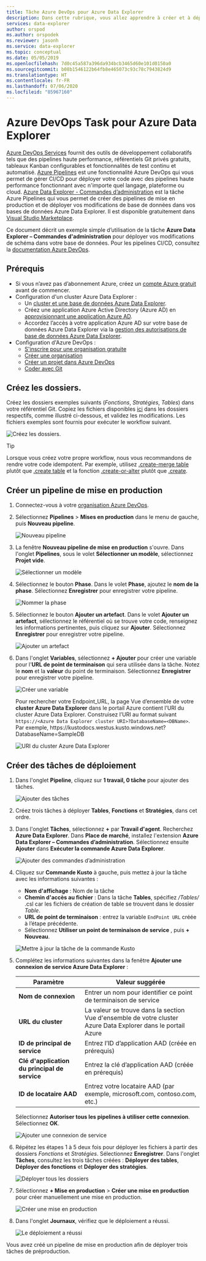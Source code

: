 ```yaml
---
title: Tâche Azure DevOps pour Azure Data Explorer
description: Dans cette rubrique, vous allez apprendre à créer et à déployer un pipeline de mise en production
services: data-explorer
author: orspod
ms.author: orspodek
ms.reviewer: jasonh
ms.service: data-explorer
ms.topic: conceptual
ms.date: 05/05/2019
ms.openlocfilehash: 7d0c45a587a396da934bcb3465d60e101d0150a0
ms.sourcegitcommit: b08b1546122b64fb8e465073c93c78c7943824d9
ms.translationtype: HT
ms.contentlocale: fr-FR
ms.lasthandoff: 07/06/2020
ms.locfileid: "85967160"
---
```

# <a name="azure-devops-task-for-azure-data-explorer"></a>Azure DevOps Task pour Azure Data Explorer

[Azure DevOps Services](https://azure.microsoft.com/services/devops/) fournit des outils de développement collaboratifs tels que des pipelines haute performance, référentiels Git privés gratuits, tableaux Kanban configurables et fonctionnalités de test continu et automatisé. [Azure Pipelines](https://azure.microsoft.com/services/devops/pipelines/) est une fonctionnalité Azure DevOps qui vous permet de gérer CI/CD pour déployer votre code avec des pipelines haute performance fonctionnant avec n'importe quel langage, plateforme ou cloud.
[Azure Data Explorer - Commandes d’administration](https://marketplace.visualstudio.com/items?itemName=Azure-Kusto.PublishToADX) est la tâche Azure Pipelines qui vous permet de créer des pipelines de mise en production et de déployer vos modifications de base de données dans vos bases de données Azure Data Explorer. Il est disponible gratuitement dans [Visual Studio Marketplace](https://marketplace.visualstudio.com/).

Ce document décrit un exemple simple d’utilisation de la tâche **Azure Data Explorer – Commandes d'administration** pour déployer vos modifications de schéma dans votre base de données. Pour les pipelines CI/CD, consultez la [documentation Azure DevOps](/azure/devops/user-guide/what-is-azure-devops?view=azure-devops#vsts).

## <a name="prerequisites"></a>Prérequis

* Si vous n’avez pas d’abonnement Azure, créez un [compte Azure gratuit](https://azure.microsoft.com/free/) avant de commencer.
* Configuration d'un cluster Azure Data Explorer :
    * Un [cluster et une base de données Azure Data Explorer](create-cluster-database-portal.md).
    * Créez une application Azure Active Directory (Azure AD) en [approvisionnant une application Azure AD](kusto/management/access-control/how-to-provision-aad-app.md).
    * Accordez l’accès à votre application Azure AD sur votre base de données Azure Data Explorer via la [gestion des autorisations de base de données Azure Data Explorer](manage-database-permissions.md).
* Configuration d'Azure DevOps :
    * [S'inscrire pour une organisation gratuite](/azure/devops/user-guide/sign-up-invite-teammates?view=azure-devops)
    * [Créer une organisation](/azure/devops/organizations/accounts/create-organization?view=azure-devops)
    * [Créer un projet dans Azure DevOps](/azure/devops/organizations/projects/create-project?view=azure-devops)
    * [Coder avec Git](/azure/devops/user-guide/code-with-git?view=azure-devops)

## <a name="create-folders"></a>Créez les dossiers.

Créez les dossiers exemples suivants (*Fonctions*, *Stratégies*, *Tables*) dans votre référentiel Git. Copiez les fichiers disponibles [ici](https://github.com/Azure/azure-kusto-docs-samples/tree/master/DevOps_release_pipeline) dans les dossiers respectifs, comme illustré ci-dessous, et validez les modifications. Les fichiers exemples sont fournis pour exécuter le workflow suivant.

![Créez les dossiers.](media/devops/create-folders.png)

> [!TIP]
> Lorsque vous créez votre propre workflow, nous vous recommandons de rendre votre code idempotent. Par exemple, utilisez [.create-merge table](kusto/management/create-merge-table-command.md) plutôt que [.create table](kusto/management/create-table-command.md) et la fonction [.create-or-alter](kusto/management/create-alter-function.md) plutôt que [.create](kusto/management/create-function.md).

## <a name="create-a-release-pipeline"></a>Créer un pipeline de mise en production

1. Connectez-vous à votre [organisation Azure DevOps](https://dev.azure.com/).
1. Sélectionnez **Pipelines** > **Mises en production** dans le menu de gauche, puis **Nouveau pipeline**.

    ![Nouveau pipeline](media/devops/new-pipeline.png)

1. La fenêtre **Nouveau pipeline de mise en production** s'ouvre. Dans l'onglet **Pipelines**, sous le volet **Sélectionner un modèle**, sélectionnez **Projet vide**.

     ![Sélectionner un modèle](media/devops/select-template.png)

1. Sélectionnez le bouton **Phase**. Dans le volet **Phase**, ajoutez le **nom de la phase**. Sélectionnez **Enregistrer** pour enregistrer votre pipeline.

    ![Nommer la phase](media/devops/stage-name.png)

1. Sélectionnez le bouton **Ajouter un artefact**. Dans le volet **Ajouter un artefact**, sélectionnez le référentiel où se trouve votre code, renseignez les informations pertinentes, puis cliquez sur **Ajouter**. Sélectionnez **Enregistrer** pour enregistrer votre pipeline.

    ![Ajouter un artefact](media/devops/add-artifact.png)

1. Dans l'onglet **Variables**, sélectionnez **+ Ajouter** pour créer une variable pour l'**URL de point de terminaison** qui sera utilisée dans la tâche. Notez le **nom** et la **valeur** du point de terminaison. Sélectionnez **Enregistrer** pour enregistrer votre pipeline. 

    ![Créer une variable](media/devops/create-variable.png)

    Pour rechercher votre Endpoint_URL, la page Vue d’ensemble de votre **cluster Azure Data Explorer** dans le portail Azure contient l’URI du cluster Azure Data Explorer. Construisez l’URI au format suivant `https://<Azure Data Explorer cluster URI>?DatabaseName=<DBName>`.  Par exemple, https:\//kustodocs.westus.kusto.windows.net?DatabaseName=SampleDB

    ![URI du cluster Azure Data Explorer](media/devops/adx-cluster-uri.png)

## <a name="create-tasks-to-deploy"></a>Créer des tâches de déploiement

1. Dans l'onglet **Pipeline**, cliquez sur **1 travail, 0 tâche** pour ajouter des tâches. 

    ![Ajouter des tâches](media/devops/add-task.png)

1. Créez trois tâches à déployer **Tables**, **Fonctions** et **Stratégies**, dans cet ordre. 

1. Dans l'onglet **Tâches**, sélectionnez **+** par **Travail d'agent**. Recherchez **Azure Data Explorer**. Dans **Place de marché**, installez l'extension **Azure Data Explorer – Commandes d’administration**. Sélectionnez ensuite **Ajouter** dans **Exécuter la commande Azure Data Explorer**.

     ![Ajouter des commandes d’administration](media/devops/add-admin-commands.png)

1. Cliquez sur **Commande Kusto** à gauche, puis mettez à jour la tâche avec les informations suivantes :
    * **Nom d'affichage** : Nom de la tâche
    * **Chemin d'accès au fichier** : Dans la tâche **Tables**, spécifiez */Tables/* .csl car les fichiers de création de table se trouvent dans le dossier *Table*.
    * **URL de point de terminaison** : entrez la variable `EndPoint URL` créée à l’étape précédente.
    * Sélectionnez **Utiliser un point de terminaison de service** , puis **+ Nouveau**.

    ![Mettre à jour la tâche de la commande Kusto](media/devops/kusto-command-task.png)

1. Complétez les informations suivantes dans la fenêtre **Ajouter une connexion de service Azure Data Explorer** :

    |Paramètre  |Valeur suggérée  |
    |---------|---------|
    |**Nom de connexion**     |    Entrer un nom pour identifier ce point de terminaison de service     |
    |**URL du cluster**    |    La valeur se trouve dans la section Vue d'ensemble de votre cluster Azure Data Explorer dans le portail Azure | 
    |**ID de principal de service**    |    Entrez l’ID d’application AAD (créée en prérequis)     |
    |**Clé d'application du principal de service**     |    Entrez la clé d’application AAD (créée en prérequis)    |
    |**ID de locataire AAD**    |      Entrez votre locataire AAD (par exemple, microsoft.com, contoso.com, etc.)    |

    Sélectionnez **Autoriser tous les pipelines à utiliser cette connexion**. Sélectionnez **OK**.

    ![Ajouter une connexion de service](media/devops/add-service-connection.png)

1. Répétez les étapes 1 à 5 deux fois pour déployer les fichiers à partir des dossiers *Fonctions* et *Stratégies*. Sélectionnez **Enregistrer**. Dans l'onglet **Tâches**, consultez les trois tâches créées : **Déployer des tables**, **Déployer des fonctions** et **Déployer des stratégies**.

    ![Déployer tous les dossiers](media/devops/deploy-all-folders.png)

1. Sélectionnez **+ Mise en production** > **Créer une mise en production** pour créer manuellement une mise en production.

    ![Créer une mise en production](media/devops/create-release.png)

1. Dans l'onglet **Journaux**, vérifiez que le déploiement a réussi.

    ![Le déploiement a réussi](media/devops/deployment-successful.png)

Vous avez créé un pipeline de mise en production afin de déployer trois tâches de préproduction.